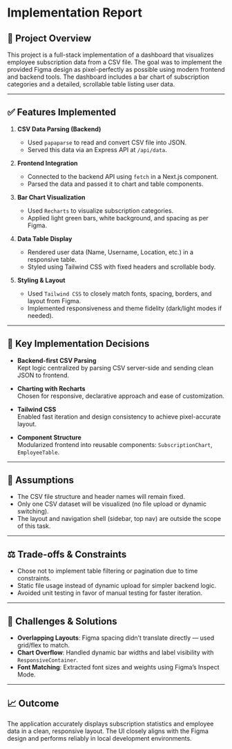 # Implementation Report

## 📌 Project Overview

This project is a full-stack implementation of a dashboard that visualizes employee subscription data from a CSV file. The goal was to implement the provided Figma design as pixel-perfectly as possible using modern frontend and backend tools. The dashboard includes a bar chart of subscription categories and a detailed, scrollable table listing user data.

---

## ✅ Features Implemented

1. **CSV Data Parsing (Backend)**
   - Used `papaparse` to read and convert CSV file into JSON.
   - Served this data via an Express API at `/api/data`.

2. **Frontend Integration**
   - Connected to the backend API using `fetch` in a Next.js component.
   - Parsed the data and passed it to chart and table components.

3. **Bar Chart Visualization**
   - Used `Recharts` to visualize subscription categories.
   - Applied light green bars, white background, and spacing as per Figma.

4. **Data Table Display**
   - Rendered user data (Name, Username, Location, etc.) in a responsive table.
   - Styled using Tailwind CSS with fixed headers and scrollable body.

5. **Styling & Layout**
   - Used `Tailwind CSS` to closely match fonts, spacing, borders, and layout from Figma.
   - Implemented responsiveness and theme fidelity (dark/light modes if needed).

---

## 🧠 Key Implementation Decisions

- **Backend-first CSV Parsing**  
  Kept logic centralized by parsing CSV server-side and sending clean JSON to frontend.

- **Charting with Recharts**  
  Chosen for responsive, declarative approach and ease of customization.

- **Tailwind CSS**  
  Enabled fast iteration and design consistency to achieve pixel-accurate layout.

- **Component Structure**  
  Modularized frontend into reusable components: `SubscriptionChart`, `EmployeeTable`.

---

## 📌 Assumptions

- The CSV file structure and header names will remain fixed.
- Only one CSV dataset will be visualized (no file upload or dynamic switching).
- The layout and navigation shell (sidebar, top nav) are outside the scope of this task.

---

## ⚖️ Trade-offs & Constraints

- Chose not to implement table filtering or pagination due to time constraints.
- Static file usage instead of dynamic upload for simpler backend logic.
- Avoided unit testing in favor of manual testing for faster iteration.

---

## 🧩 Challenges & Solutions

- **Overlapping Layouts**: Figma spacing didn’t translate directly — used grid/flex to match.
- **Chart Overflow**: Handled dynamic bar widths and label visibility with `ResponsiveContainer`.
- **Font Matching**: Extracted font sizes and weights using Figma’s Inspect Mode.

---

## 📈 Outcome

The application accurately displays subscription statistics and employee data in a clean, responsive layout. The UI closely aligns with the Figma design and performs reliably in local development environments.

